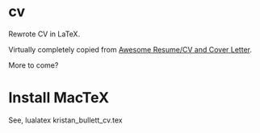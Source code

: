 # cv
Rewrote CV in LaTeX.

Virtually completely copied from [Awesome Resume/CV and Cover Letter](https://www.latextemplates.com/template/awesome-resume-cv).

More to come?

# Install MacTeX

See, lualatex kristan_bullett_cv.tex
